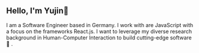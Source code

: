 ## Hello, I'm Yujin👋 

I am a Software Engineer based in Germany. I work with are JavaScript with a focus on the frameworks React.js.
I want to leverage my diverse research background in Human-Computer Interaction to build cutting-edge software🔭 .




<!--
**jes14/jes14** is a ✨ _special_ ✨ repository because its `README.md` (this file) appears on your GitHub profile.

Here are some ideas to get you started:

- 🔭 I’m currently working on ...
- 🌱 I’m currently learning ...
- 👯 I’m looking to collaborate on ...
- 🤔 I’m looking for help with ...
- 💬 Ask me about ...
- 📫 How to reach me: ...
- 😄 Pronouns: ...
- ⚡ Fun fact: ...

Previously, I developed cool mobile game in the gaming company and interested in data analysis and visualization.

- 🌱 I’m currently interestedi in
- 📫 How to reach me: [Twitter](https://www.twitter.com) or LinkedIn
-->
